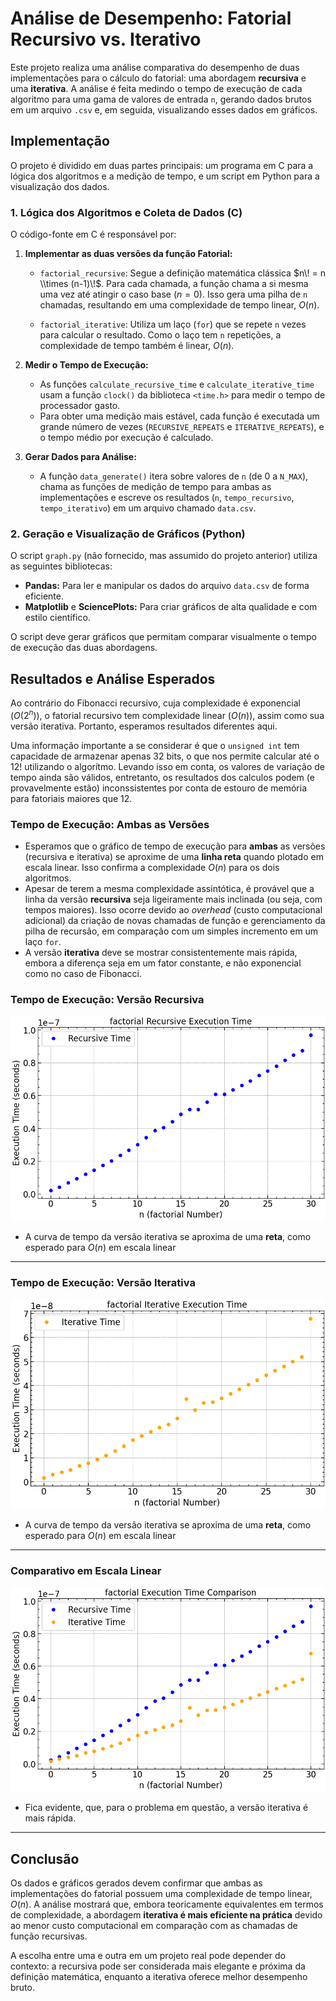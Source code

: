 # Análise de Desempenho: Fatorial Recursivo vs. Iterativo

Este projeto realiza uma análise comparativa do desempenho de duas implementações para o cálculo do fatorial: uma abordagem **recursiva** e uma **iterativa**. A análise é feita medindo o tempo de execução de cada algoritmo para uma gama de valores de entrada `n`, gerando dados brutos em um arquivo `.csv` e, em seguida, visualizando esses dados em gráficos.

## Implementação

O projeto é dividido em duas partes principais: um programa em C para a lógica dos algoritmos e a medição de tempo, e um script em Python para a visualização dos dados.

### **1. Lógica dos Algoritmos e Coleta de Dados (C)**

O código-fonte em C é responsável por:

1.  **Implementar as duas versões da função Fatorial:**

      * `factorial_recursive`: Segue a definição matemática clássica $n\! = n \\times (n-1)\!$. Para cada chamada, a função chama a si mesma uma vez até atingir o caso base ($n=0$). Isso gera uma pilha de `n` chamadas, resultando em uma complexidade de tempo linear, $O(n)$.

      * `factorial_iterative`: Utiliza um laço (`for`) que se repete `n` vezes para calcular o resultado. Como o laço tem `n` repetições, a complexidade de tempo também é linear, $O(n)$.


2.  **Medir o Tempo de Execução:**

      * As funções `calculate_recursive_time` e `calculate_iterative_time` usam a função `clock()` da biblioteca `<time.h>` para medir o tempo de processador gasto.
      * Para obter uma medição mais estável, cada função é executada um grande número de vezes (`RECURSIVE_REPEATS` e `ITERATIVE_REPEATS`), e o tempo médio por execução é calculado.

3.  **Gerar Dados para Análise:**

      * A função `data_generate()` itera sobre valores de `n` (de 0 a `N_MAX`), chama as funções de medição de tempo para ambas as implementações e escreve os resultados (`n`, `tempo_recursivo`, `tempo_iterativo`) em um arquivo chamado `data.csv`.

### **2. Geração e Visualização de Gráficos (Python)**

O script `graph.py` (não fornecido, mas assumido do projeto anterior) utiliza as seguintes bibliotecas:

  * **Pandas:** Para ler e manipular os dados do arquivo `data.csv` de forma eficiente.
  * **Matplotlib** e **SciencePlots:** Para criar gráficos de alta qualidade e com estilo científico.

O script deve gerar gráficos que permitam comparar visualmente o tempo de execução das duas abordagens.

## Resultados e Análise Esperados

Ao contrário do Fibonacci recursivo, cuja complexidade é exponencial ($O(2^n)$), o fatorial recursivo tem complexidade linear ($O(n)$), assim como sua versão iterativa. Portanto, esperamos resultados diferentes aqui.

Uma informação importante a se considerar é que o `unsigned int` tem capacidade de armazenar apenas 32 bits, o que nos permite calcular até o 12! utilizando o algorítmo.
Levando isso em conta, os valores de variação de tempo ainda são válidos, entretanto,  os resultados dos calculos podem (e provavelmente estão) inconssistentes por conta de estouro de memória para fatoriais maiores que 12.

### **Tempo de Execução: Ambas as Versões**

  * Esperamos que o gráfico de tempo de execução para **ambas** as versões (recursiva e iterativa) se aproxime de uma **linha reta** quando plotado em escala linear. Isso confirma a complexidade $O(n)$ para os dois algoritmos.
  * Apesar de terem a mesma complexidade assintótica, é provável que a linha da versão **recursiva** seja ligeiramente mais inclinada (ou seja, com tempos maiores). Isso ocorre devido ao *overhead* (custo computacional adicional) da criação de novas chamadas de função e gerenciamento da pilha de recursão, em comparação com um simples incremento em um laço `for`.
  * A versão **iterativa** deve se mostrar consistentemente mais rápida, embora a diferença seja em um fator constante, e não exponencial como no caso de Fibonacci.


### **Tempo de Execução: Versão Recursiva**

![Recursive Image](graphics/factorial_recursive_times.png)

* A curva de tempo da versão iterativa se aproxima de uma **reta**, como esperado para $O(n)$ em escala linear


---

### **Tempo de Execução: Versão Iterativa**


![Iterative Image](graphics/factorial_iterative_times.png)

* A curva de tempo da versão iterativa se aproxima de uma **reta**, como esperado para $O(n)$ em escala linear

---

### **Comparativo em Escala Linear**

![Comparative Image](graphics/factorial_times.png)

* Fica evidente, que, para o problema em questão, a versão iterativa é mais rápida.

---



## Conclusão

Os dados e gráficos gerados devem confirmar que ambas as implementações do fatorial possuem uma complexidade de tempo linear, $O(n)$. A análise mostrará que, embora teoricamente equivalentes em termos de complexidade, a abordagem **iterativa é mais eficiente na prática** devido ao menor custo computacional em comparação com as chamadas de função recursivas.

A escolha entre uma e outra em um projeto real pode depender do contexto: a recursiva pode ser considerada mais elegante e próxima da definição matemática, enquanto a iterativa oferece melhor desempenho bruto.

